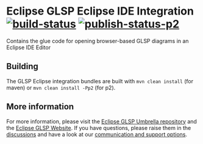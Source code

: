 # Eclipse GLSP Eclipse IDE Integration [![build-status](https://img.shields.io/jenkins/build?jobUrl=https%3A%2F%2Fci.eclipse.org%2Fglsp%2Fjob%2Feclipse-glsp%2Fjob%2Fglsp-eclipse-integration%2Fjob%2Fmaster%2F)](https://ci.eclipse.org/glsp/job/eclipse-glsp/job/glsp-eclipse-integration/job/master/) [![publish-status-p2](https://img.shields.io/jenkins/build?jobUrl=https://ci.eclipse.org/glsp/job/deploy-ide-p2-nightly/&label=p2)](https://ci.eclipse.org/glsp/job/deploy-ide-p2-nightly/)

Contains the glue code for opening browser-based GLSP diagrams in an Eclipse IDE Editor

## Building

The GLSP Eclipse integration bundles are built with `mvn clean install` (for maven) or `mvn clean install -Pp2` (for p2).

## More information

For more information, please visit the [Eclipse GLSP Umbrella repository](https://github.com/eclipse-glsp/glsp) and the [Eclipse GLSP Website](https://www.eclipse.org/glsp/).
If you have questions, please raise them in the [discussions](https://github.com/eclipse-glsp/glsp/discussions) and have a look at our [communication and support options](https://www.eclipse.org/glsp/contact/).
